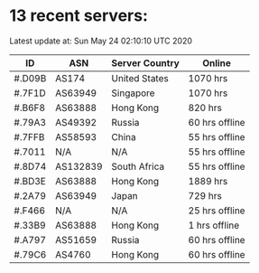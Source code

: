 # 13 recent servers:

Latest update at: Sun May 24 02:10:10 UTC 2020

| ID | ASN | Server Country | Online |
| -- | --- | -------------- | ------ |
| #.D09B | AS174 | United States | 1070 hrs |
| #.7F1D | AS63949 | Singapore | 1070 hrs |
| #.B6F8 | AS63888 | Hong Kong | 820 hrs |
| #.79A3 | AS49392 | Russia | 60 hrs offline |
| #.7FFB | AS58593 | China | 55 hrs offline |
| #.7011 | N/A | N/A | 55 hrs offline |
| #.8D74 | AS132839 | South Africa | 55 hrs offline |
| #.BD3E | AS63888 | Hong Kong | 1889 hrs |
| #.2A79 | AS63949 | Japan | 729 hrs |
| #.F466 | N/A | N/A | 25 hrs offline |
| #.33B9 | AS63888 | Hong Kong | 1 hrs offline |
| #.A797 | AS51659 | Russia | 60 hrs offline |
| #.79C6 | AS4760 | Hong Kong | 60 hrs offline |

